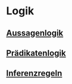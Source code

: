 # Logik
## [Aussagenlogik](aussagenlogik.md)
## [Prädikatenlogik](praedikatenlogik.md)
## [Inferenzregeln](inferenzregeln.md)
